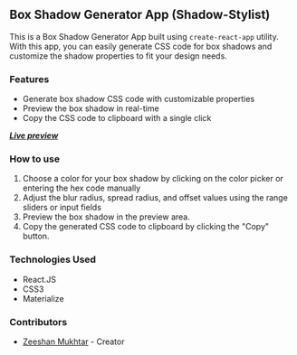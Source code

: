 ## Box Shadow Generator App (Shadow-Stylist)

This is a Box Shadow Generator App built using `create-react-app` utility. With this app, you can easily generate CSS code for box shadows and customize the shadow properties to fit your design needs.

### Features

- Generate box shadow CSS code with customizable properties
- Preview the box shadow in real-time
- Copy the CSS code to clipboard with a single click   
 
 ***[Live preview ](https://zeeshanmukhtar1.github.io/Shadow-Stylist-React/)***

### How to use

1. Choose a color for your box shadow by clicking on the color picker or entering the hex code manually
2. Adjust the blur radius, spread radius, and offset values using the range sliders or input fields
3. Preview the box shadow in the preview area.
4. Copy the generated CSS code to clipboard by clicking the "Copy" button.

### Technologies Used

- React.JS
- CSS3
- Materialize

### Contributors

- [Zeeshan Mukhtar](https://www.linkedin.com/in/zeeshanmukhtar1/) - Creator

